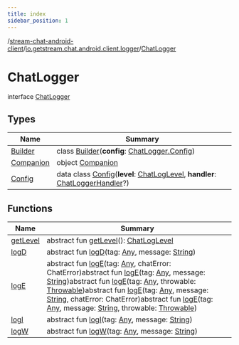 ```yaml
---
title: index
sidebar_position: 1
---
```

/[stream-chat-android-client](../../index.md)/[io.getstream.chat.android.client.logger](../index.md)/[ChatLogger](index.md)  
  
  
  
# ChatLogger  
interface [ChatLogger](index.md)  
  
## Types  
  
|  Name |  Summary | 
|---|---|
| <a name="io.getstream.chat.android.client.logger/ChatLogger.Builder///PointingToDeclaration/"></a>[Builder](Builder/index.md)| <a name="io.getstream.chat.android.client.logger/ChatLogger.Builder///PointingToDeclaration/"></a>class [Builder](Builder/index.md)(**config**: [ChatLogger.Config](Config/index.md))|
| <a name="io.getstream.chat.android.client.logger/ChatLogger.Companion///PointingToDeclaration/"></a>[Companion](Companion/index.md)| <a name="io.getstream.chat.android.client.logger/ChatLogger.Companion///PointingToDeclaration/"></a>object [Companion](Companion/index.md)|
| <a name="io.getstream.chat.android.client.logger/ChatLogger.Config///PointingToDeclaration/"></a>[Config](Config/index.md)| <a name="io.getstream.chat.android.client.logger/ChatLogger.Config///PointingToDeclaration/"></a>data class [Config](Config/index.md)(**level**: [ChatLogLevel](../ChatLogLevel/index.md), **handler**: [ChatLoggerHandler](../ChatLoggerHandler/index.md)?)|
  
  
## Functions  
  
|  Name |  Summary | 
|---|---|
| <a name="io.getstream.chat.android.client.logger/ChatLogger/getLevel/#/PointingToDeclaration/"></a>[getLevel](getLevel.md)| <a name="io.getstream.chat.android.client.logger/ChatLogger/getLevel/#/PointingToDeclaration/"></a>abstract fun [getLevel](getLevel.md)(): [ChatLogLevel](../ChatLogLevel/index.md)|
| <a name="io.getstream.chat.android.client.logger/ChatLogger/logD/#kotlin.Any#kotlin.String/PointingToDeclaration/"></a>[logD](logD.md)| <a name="io.getstream.chat.android.client.logger/ChatLogger/logD/#kotlin.Any#kotlin.String/PointingToDeclaration/"></a>abstract fun [logD](logD.md)(tag: [Any](https://kotlinlang.org/api/latest/jvm/stdlib/kotlin/-any/index.html), message: [String](https://kotlinlang.org/api/latest/jvm/stdlib/kotlin/-string/index.html))|
| <a name="io.getstream.chat.android.client.logger/ChatLogger/logE/#kotlin.Any#io.getstream.chat.android.client.errors.ChatError/PointingToDeclaration/"></a>[logE](logE.md)| <a name="io.getstream.chat.android.client.logger/ChatLogger/logE/#kotlin.Any#io.getstream.chat.android.client.errors.ChatError/PointingToDeclaration/"></a>abstract fun [logE](logE.md)(tag: [Any](https://kotlinlang.org/api/latest/jvm/stdlib/kotlin/-any/index.html), chatError: ChatError)abstract fun [logE](logE.md)(tag: [Any](https://kotlinlang.org/api/latest/jvm/stdlib/kotlin/-any/index.html), message: [String](https://kotlinlang.org/api/latest/jvm/stdlib/kotlin/-string/index.html))abstract fun [logE](logE.md)(tag: [Any](https://kotlinlang.org/api/latest/jvm/stdlib/kotlin/-any/index.html), throwable: [Throwable](https://kotlinlang.org/api/latest/jvm/stdlib/kotlin/-throwable/index.html))abstract fun [logE](logE.md)(tag: [Any](https://kotlinlang.org/api/latest/jvm/stdlib/kotlin/-any/index.html), message: [String](https://kotlinlang.org/api/latest/jvm/stdlib/kotlin/-string/index.html), chatError: ChatError)abstract fun [logE](logE.md)(tag: [Any](https://kotlinlang.org/api/latest/jvm/stdlib/kotlin/-any/index.html), message: [String](https://kotlinlang.org/api/latest/jvm/stdlib/kotlin/-string/index.html), throwable: [Throwable](https://kotlinlang.org/api/latest/jvm/stdlib/kotlin/-throwable/index.html))|
| <a name="io.getstream.chat.android.client.logger/ChatLogger/logI/#kotlin.Any#kotlin.String/PointingToDeclaration/"></a>[logI](logI.md)| <a name="io.getstream.chat.android.client.logger/ChatLogger/logI/#kotlin.Any#kotlin.String/PointingToDeclaration/"></a>abstract fun [logI](logI.md)(tag: [Any](https://kotlinlang.org/api/latest/jvm/stdlib/kotlin/-any/index.html), message: [String](https://kotlinlang.org/api/latest/jvm/stdlib/kotlin/-string/index.html))|
| <a name="io.getstream.chat.android.client.logger/ChatLogger/logW/#kotlin.Any#kotlin.String/PointingToDeclaration/"></a>[logW](logW.md)| <a name="io.getstream.chat.android.client.logger/ChatLogger/logW/#kotlin.Any#kotlin.String/PointingToDeclaration/"></a>abstract fun [logW](logW.md)(tag: [Any](https://kotlinlang.org/api/latest/jvm/stdlib/kotlin/-any/index.html), message: [String](https://kotlinlang.org/api/latest/jvm/stdlib/kotlin/-string/index.html))|

